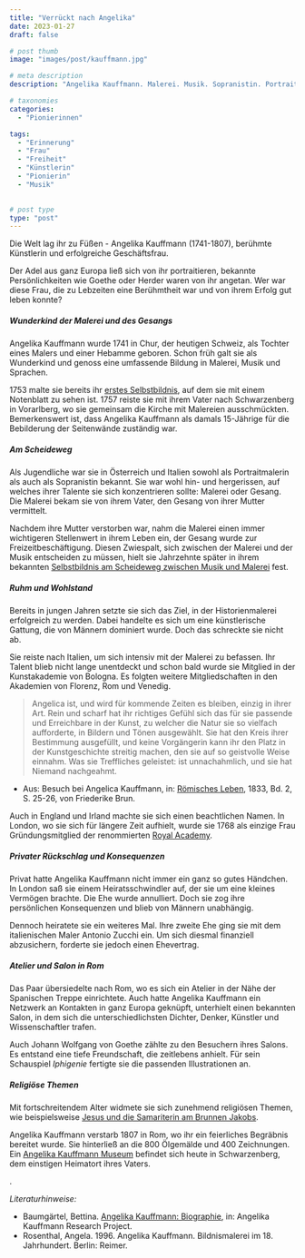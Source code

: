 ```yaml
---
title: "Verrückt nach Angelika"
date: 2023-01-27
draft: false

# post thumb
image: "images/post/kauffmann.jpg"

# meta description
description: "Angelika Kauffmann. Malerei. Musik. Sopranistin. Portraitmalerin. Goethe. Herder. Gründungsmitglied Royal Academy. Musik. Schwarzenberg. Vorarlberg. Salon und Atelier in Rom."

# taxonomies
categories:
  - "Pionierinnen"

tags:
  - "Erinnerung"
  - "Frau"
  - "Freiheit"
  - "Künstlerin"
  - "Pionierin"
  - "Musik"

  
# post type
type: "post"
---
```


Die Welt lag ihr zu Füßen - Angelika Kauffmann (1741-1807), berühmte Künstlerin und erfolgreiche Geschäftsfrau.

Der Adel aus ganz Europa ließ sich von ihr portraitieren, bekannte Persönlichkeiten wie Goethe oder Herder waren von ihr angetan. Wer war diese Frau, die zu Lebzeiten eine Berühmtheit war und von ihrem Erfolg gut leben konnte?

##### Wunderkind der Malerei und des Gesangs

Angelika Kauffmann wurde 1741 in Chur, der heutigen Schweiz, als Tochter eines Malers und einer Hebamme geboren. Schon früh galt sie als Wunderkind und genoss eine umfassende Bildung in Malerei, Musik und Sprachen.

1753 malte sie bereits ihr [erstes Selbstbildnis](https://de.wikipedia.org/wiki/Angelika_Kauffmann#/media/Datei:Angelika_Kauffmann_-_1753.jpg), auf dem sie mit einem Notenblatt zu sehen ist. 1757 reiste sie mit ihrem Vater nach Schwarzenberg in Vorarlberg, wo sie gemeinsam die Kirche mit Malereien ausschmückten. Bemerkenswert ist, dass Angelika Kauffmann als damals 15-Jährige für die Bebilderung der Seitenwände zuständig war.

##### Am Scheideweg

Als Jugendliche war sie in Österreich und Italien sowohl als Portraitmalerin als auch als Sopranistin bekannt. Sie war wohl hin- und hergerissen, auf welches ihrer Talente sie sich konzentrieren sollte: Malerei oder Gesang. Die Malerei bekam sie von ihrem Vater, den Gesang von ihrer Mutter vermittelt. 

Nachdem ihre Mutter verstorben war, nahm die Malerei einen immer wichtigeren Stellenwert in ihrem Leben ein, der Gesang wurde zur Freizeitbeschäftigung. Diesen Zwiespalt, sich zwischen der Malerei und der Musik entscheiden zu müssen, hielt sie Jahrzehnte später in ihrem bekannten [Selbstbildnis am Scheideweg zwischen Musik und Malerei](https://commons.wikimedia.org/wiki/File:Angelika_Kauffmann,_Selbstbildnis_am_Scheideweg_zwischen_Musik_und_Malerei_%281794%29.jpg) fest.

##### Ruhm und Wohlstand

Bereits in jungen Jahren setzte sie sich das Ziel, in der Historienmalerei erfolgreich zu werden. Dabei handelte es sich um eine künstlerische Gattung, die von Männern dominiert wurde. Doch das schreckte sie nicht ab.

Sie reiste nach Italien, um sich intensiv mit der Malerei zu befassen. Ihr Talent blieb nicht lange unentdeckt und schon bald wurde sie Mitglied in der Kunstakademie von Bologna. Es folgten weitere Mitgliedschaften in den Akademien von Florenz, Rom und Venedig.

>Angelica ist, und wird für kommende Zeiten es bleiben, einzig in ihrer Art. Rein und scharf hat ihr richtiges Gefühl sich das für sie passende und Erreichbare in der Kunst, zu welcher die Natur sie so vielfach aufforderte, in Bildern und Tönen ausgewählt. Sie hat den Kreis ihrer Bestimmung ausgefüllt, und keine Vorgängerin kann ihr den Platz in der Kunstgeschichte streitig machen, den sie auf so geistvolle Weise einnahm. Was sie Treffliches geleistet: ist unnachahmlich, und sie hat Niemand nachgeahmt.

- Aus: Besuch bei Angelica Kauffmann, in: [Römisches Leben](https://www.digitale-sammlungen.de/de/view/bsb10466459?page=38), 1833, Bd. 2, S. 25-26, von Friederike Brun.

Auch in England und Irland machte sie sich einen beachtlichen Namen. In London, wo sie sich für längere Zeit aufhielt, wurde sie 1768 als einzige Frau Gründungsmitglied der renommierten [Royal Academy](https://www.royalacademy.org.uk/art-artists/name/angelica-kauffman-ra).

##### Privater Rückschlag und Konsequenzen

Privat hatte Angelika Kauffmann nicht immer ein ganz so gutes Händchen. In London saß sie einem Heiratsschwindler auf, der sie um eine kleines Vermögen brachte. Die Ehe wurde annulliert. Doch sie zog ihre persönlichen Konsequenzen und blieb von Männern unabhängig.

Dennoch heiratete sie ein weiteres Mal. Ihre zweite Ehe ging sie mit dem italienischen Maler Antonio Zucchi ein. Um sich diesmal finanziell abzusichern, forderte sie jedoch einen Ehevertrag.

##### Atelier und Salon in Rom

Das Paar übersiedelte nach Rom, wo es sich ein Atelier in der Nähe der Spanischen Treppe einrichtete. Auch hatte Angelika Kauffmann ein Netzwerk an Kontakten in ganz Europa geknüpft, unterhielt einen bekannten Salon, in dem sich die unterschiedlichsten Dichter, Denker, Künstler und Wissenschaftler trafen.

Auch Johann Wolfgang von Goethe zählte zu den Besuchern ihres Salons. Es entstand eine tiefe Freundschaft, die zeitlebens anhielt. Für sein Schauspiel *Iphigenie* fertigte sie die passenden Illustrationen an.

##### Religiöse Themen

Mit fortschreitendem Alter widmete sie sich zunehmend religiösen Themen, wie beispielsweise [Jesus und die Samariterin am Brunnen Jakobs](https://de.wikipedia.org/wiki/Angelika_Kauffmann#/media/Datei:Angelika_Kauffmann_-_Christus_und_die_Samariterin_am_Brunnen_-1796.jpeg).

Angelika Kauffmann verstarb 1807 in Rom, wo ihr ein feierliches Begräbnis bereitet wurde. Sie hinterließ an die 800 Ölgemälde und 400 Zeichnungen. Ein [Angelika Kauffmann Museum](http://angelika-kauffmann.com/) befindet sich heute in Schwarzenberg, dem einstigen Heimatort ihres Vaters.

.

*Literaturhinweise:*
- Baumgärtel, Bettina. [Angelika Kauffmann: Biographie](https://www.angelika-kauffmann.de/biographie/), in: Angelika Kauffmann Research Project.
- Rosenthal, Angela. 1996. Angelika Kauffmann. Bildnismalerei im 18. Jahrhundert. Berlin: Reimer.
